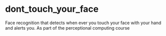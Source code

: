 # dont_touch_your_face
 Face recognition that detects when ever you touch your face with your hand and alerts you. As part of the perceptional computing course
